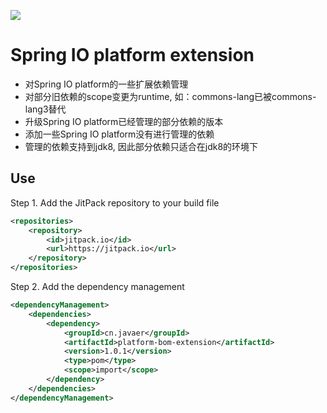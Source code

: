 [![](https://jitpack.io/v/cn.javaer/platform-bom-extension.svg)](https://jitpack.io/#cn.javaer/platform-bom-extension)

# Spring IO platform extension
* 对Spring IO platform的一些扩展依赖管理
* 对部分旧依赖的scope变更为runtime, 如：commons-lang已被commons-lang3替代
* 升级Spring IO platform已经管理的部分依赖的版本
* 添加一些Spring IO platform没有进行管理的依赖
* 管理的依赖支持到jdk8, 因此部分依赖只适合在jdk8的环境下

## Use
Step 1. Add the JitPack repository to your build file
```xml
<repositories>
    <repository>
        <id>jitpack.io</id>
        <url>https://jitpack.io</url>
    </repository>
</repositories>
```

Step 2. Add the dependency management
```xml
<dependencyManagement>
    <dependencies>
        <dependency>
            <groupId>cn.javaer</groupId>
            <artifactId>platform-bom-extension</artifactId>
            <version>1.0.1</version>
            <type>pom</type>
            <scope>import</scope>
        </dependency>
    </dependencies>
</dependencyManagement>
```